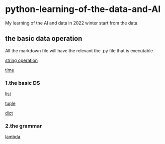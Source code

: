 # python-learning-of-the-data-and-AI
My learning of the AI and data in 2022 winter start from the data.
## the basic data operation
All the markdown file will have the relevant the .py file that is executable

[string operation](./basic/string_operation.md)

[time](./basic/time.md)

### 1.the basic DS
[list](./basic/List.md)

[tuple](./basic/tuple.md)

[dict](./basic/dict.md)

### 2.the grammar

[lambda](./basic/lamda.md)




